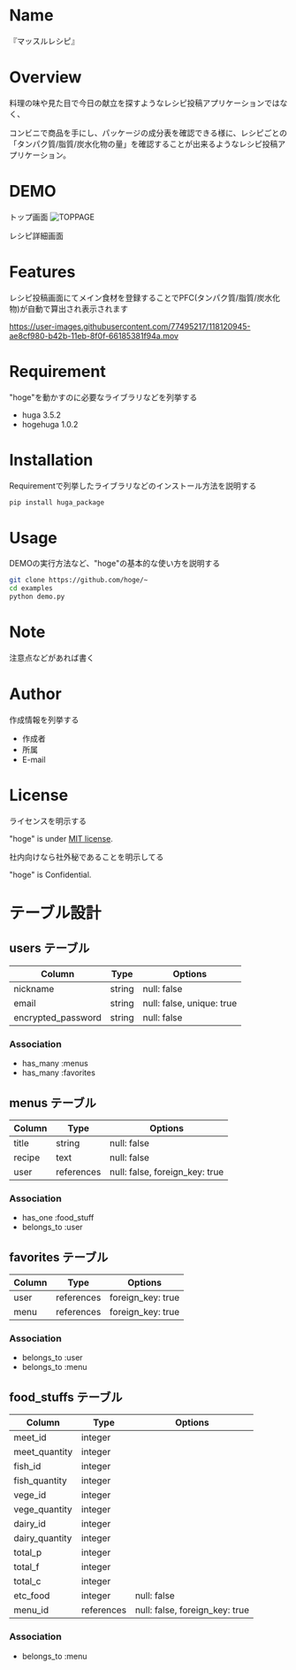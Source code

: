 # Name
 
『マッスルレシピ』
 
# Overview
 料理の味や見た目で今日の献立を探すようなレシピ投稿アプリケーションではなく、
 
 コンビニで商品を手にし、パッケージの成分表を確認できる様に、レシピごとの「タンパク質/脂質/炭水化物の量」を確認することが出来るようなレシピ投稿アプリケーション。

# DEMO
トップ画面
![TOPPAGE](https://user-images.githubusercontent.com/77495217/118112450-f9087900-b41f-11eb-901c-dbbeaa18e78f.png)

レシピ詳細画面

 
# Features
レシピ投稿画面にてメイン食材を登録することでPFC(タンパク質/脂質/炭水化物)が自動で算出され表示されます

https://user-images.githubusercontent.com/77495217/118120945-ae8cf980-b42b-11eb-8f0f-66185381f94a.mov


 

 
# Requirement
 
"hoge"を動かすのに必要なライブラリなどを列挙する
 
* huga 3.5.2
* hogehuga 1.0.2
 
# Installation
 
Requirementで列挙したライブラリなどのインストール方法を説明する
 
```bash
pip install huga_package
```
 
# Usage
 
DEMOの実行方法など、"hoge"の基本的な使い方を説明する
 
```bash
git clone https://github.com/hoge/~
cd examples
python demo.py
```
 
# Note
 
注意点などがあれば書く
 
# Author
 
作成情報を列挙する
 
* 作成者
* 所属
* E-mail
 
# License
ライセンスを明示する
 
"hoge" is under [MIT license](https://en.wikipedia.org/wiki/MIT_License).
 
社内向けなら社外秘であることを明示してる
 
"hoge" is Confidential.










# テーブル設計

## users テーブル

| Column             | Type   | Options                   |
| ------------------ | ------ | ------------------------- |
| nickname           | string | null: false               |
| email              | string | null: false, unique: true |
| encrypted_password | string | null: false               |

### Association

- has_many :menus
- has_many :favorites

## menus テーブル

| Column                 | Type          | Options                        |
| ---------------------- | ------------- | ------------------------------ |
| title                  | string        | null: false                    |
| recipe                 | text          | null: false                    |
| user                   | references    | null: false, foreign_key: true |


### Association

- has_one :food_stuff
- belongs_to :user

## favorites テーブル

| Column        | Type          | Options           |
| ------------- | ------------- | ----------------- |
| user          | references    | foreign_key: true |
| menu          | references    | foreign_key: true |


### Association

- belongs_to :user
- belongs_to :menu

## food_stuffs テーブル

| Column           | Type          | Options                        |
| ---------------- | ------------- | ------------------------------ |
| meet_id          | integer       |                                | 
| meet_quantity    | integer       |                                |
| fish_id          | integer       |                                |
| fish_quantity    | integer       |                                | 
| vege_id          | integer       |                                |
| vege_quantity    | integer       |                                |
| dairy_id         | integer       |                                | 
| dairy_quantity   | integer       |                                |
| total_p          | integer       |                                |
| total_f          | integer       |                                |
| total_c          | integer       |                                |
| etc_food         | integer       | null: false                    |
| menu_id          | references    | null: false, foreign_key: true |

### Association

- belongs_to :menu
